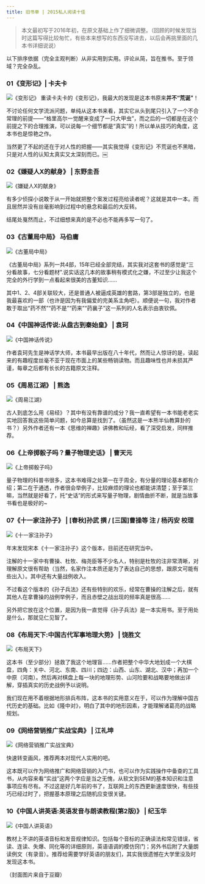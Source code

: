 ```yaml
---
title: 旧书单 | 2015私人阅读十佳
---
```


> 本文最初写于2016年初，在原文基础上作了细微调整。（回顾的时候发现当时这篇写得比较匆忙，有些本来想写的东西没写进去，以后会再挑里面的几本书详细说说）

以下排序依据（完全主观判断）从非实用到实用。评论从简，旨在推书。至于领域？完全杂乱。

### 01《变形记》| 卡夫卡
![《变形记》][变形记]
重读卡夫卡的《变形记》，我最大的发现是这本书原来**并不“荒诞”**！

不讨论任何文学流派问题，单纯从这本书来看，其实它从头到尾只引入了一个不合常理的前提——“格里高尔一觉醒来变成了一只大甲虫”，而之后的一切都是在这个前提之下的合理推演，可以说每一个细节都是“真实”的！所以单从技巧的角度，这本书也是惊艳之作。

当然更了不起的还在于对人性的把握——其实我觉得《变形记》不荒诞也不黑暗，只是对人性的认知太真实又太深刻而已。￼

### 02《嫌疑人X的献身》 | 东野圭吾
![《嫌疑人X的献身》][嫌疑人]

有多少侦探小说敢于从一开始就把整个案发过程亮给读者呢？这就是其中一本。而且居然并没有丝毫影响到过程中的悬念和最后的大反转。

结尾处戛然而止，不过细想来真的是不必也不能再多写一句了。

### 03《古董局中局》  马伯庸
![《古董局中局》][古董]

《古董局中局》系列一共4部，15年已经全部完结，其实我对这套书的感觉是“三分看故事，七分看题材”.说实话这几本的故事稍有模式化之嫌，不过至少让我这个完全的外行学到一点看起来很美的古董知识……

其中1、2、4部关联较大，还是普通人被逼成英雄的套路，第3部是独立的，也是我最喜欢的一部（也许是因为有我偏爱的完美系主角吧）。顺便说一句，我对作者敢于取出“药不然”“药不是”“药来”“药襄子”这一系列的人名表示由衷钦佩。

### 04《中国神话传说:从盘古到秦始皇》 | 袁珂
![《中国神话传说》][中国神话]

作者袁珂先生是神话学大师，本书最早出版在八十年代，然而让人惊讶的是，读起来的有趣程度丝毫不亚于现在市面上的某些畅销读物。而且趣味性也并未损其严谨，每章之后都有长长的古籍原文注释。

### 05《周易江湖》 | 熊逸
![《周易江湖》][周易]

古人到底怎么用《易经》？其中有没有靠谱的成分？我一直希望有一本书能老老实实地回答我这些简单问题，如今总算是找到了。（虽然这是一本熊半仙教算卦的书？）另外作者还有一本《思维的禅趣》讲佛教和坛经，看了深受启发，同样推荐。

### 06《上帝掷骰子吗？量子物理史话》 | 曹天元
![《上帝掷骰子吗》][量子物理]

量子物理的科普书很多，这本书难得之处第一在于周全，有分量的理论基本都有介绍；第二在于通透，作者很会举例子，比较麻烦的理论也都能讲清楚；至于第三嘛，当然就是好看了，托“史话”的形式来写量子物理，剧情曲折不断，就是当故事书看也是极好的~

### 07《十一家注孙子》 | [春秋]孙武 撰 / [三国]曹操等 注 / 杨丙安 校理
![《十一家注孙子》][孙子]

年末发现宋本《十一家注孙子》这个版本，目前还在研究当中。

注解的十一家中有曹操、杜牧、梅尧臣等不少名人，特别是杜牧的注非常清晰，对理解原文很有帮助（当然，名家作注本质还是为了表达自己的思想，跟原文可能有些出入）。其中还有大量战例收入。

不过看这个版本的《孙子兵法》还有些特别的欢乐，经常在曹操的注解之后，就有其他人在拿曹操的战例举例子，而且赤壁之战出现的频率真是很高……

另外把它放在这个位置，是因为我一直觉得《孙子兵法》是一本实用书。至于用处是什么，那就见仁见智了。

### 08《布局天下:中国古代军事地理大势》 | 饶胜文
![《布局天下》][布局]

这本书（至少部分）拯救了我这个地理盲……作者把整个中华大地划成一个大棋盘，四角：关中、河北、东南、四川；四边：山西、山东、湖北、汉中；再加一个中原（河南）。然后再对棋盘上每一块的地理形势、山河险要和战略要地做出详解，穿插真实的历史战例予以说明。

我们现在用不着根据地形排兵布阵，这本书的实用意义在于，可以作为理解中国古代历史的基础。比如《隆中对》，明白了其中的地形因素，才能理解诸葛亮的战略规划。

### 09《网络营销推广实战宝典》 | 江礼坤
![《网络营销推广实战宝典》][网络]

快速转变画风，推荐两本对现代人实用的吧。

这本既可以作为网络推广和网络营销的入门书，也可以作为实践操作中备查的工具书，从内容来看“实战”这两个字应是当之无愧，从软文到SEM的基本知识和注意事项应有尽有。不过这是好几年前的书了，互联网上的东西更新速度很快，有些技巧已经过时了，把握基本原理之后随机应变很关键。

### 10《中国人讲英语:英语发音与朗读教程(第2版)》 | 纪玉华
![《中国人讲英语》][英语]

教材上不讲的英语音标和发音规律知识。包括每个音标的正确读法和常见错误，省读、连读、失爆、同化等的详细原则，英语语调的模仿窍门；另外书后附了大量朗读例文（有录音）。推荐给需要学好英语的朋友们，其实我很遗憾在大学里没及时发现这本书。

（封面图片来自于豆瓣）

[变形记]: http://upload-images.jianshu.io/upload_images/127368-a763948f5710faaa.jpg?imageMogr2/auto-orient/strip%7CimageView2/2/w/1240
[嫌疑人]: http://upload-images.jianshu.io/upload_images/127368-d8c362fb3453d8e9.jpg?imageMogr2/auto-orient/strip%7CimageView2/2/w/1240
[古董]: http://upload-images.jianshu.io/upload_images/127368-76604fd19e50b286.jpg?imageMogr2/auto-orient/strip%7CimageView2/2/w/1240
[中国神话]: http://upload-images.jianshu.io/upload_images/127368-faf0368afb6cdc4a.jpg?imageMogr2/auto-orient/strip%7CimageView2/2/w/1240
[周易]: http://upload-images.jianshu.io/upload_images/127368-a66fdab7d6e4f126.jpg?imageMogr2/auto-orient/strip%7CimageView2/2/w/1240
[量子物理]: http://upload-images.jianshu.io/upload_images/127368-936e47271f3f9f6b.jpg?imageMogr2/auto-orient/strip%7CimageView2/2/w/1240
[孙子]: http://upload-images.jianshu.io/upload_images/127368-7ae481bb3c16a6d8.jpg?imageMogr2/auto-orient/strip%7CimageView2/2/w/1240
[布局]: http://upload-images.jianshu.io/upload_images/127368-ec32b3d7c1ba1775.jpg?imageMogr2/auto-orient/strip%7CimageView2/2/w/1240
[网络]: http://upload-images.jianshu.io/upload_images/127368-1a14fe2f0048a9ba.jpg?imageMogr2/auto-orient/strip%7CimageView2/2/w/1240
[英语]: http://upload-images.jianshu.io/upload_images/127368-7871bb2c0e048cec.jpg?imageMogr2/auto-orient/strip%7CimageView2/2/w/1240
